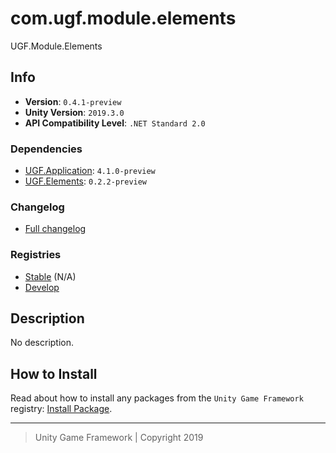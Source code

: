 # com.ugf.module.elements

UGF.Module.Elements

## Info

- **Version**: `0.4.1-preview`
- **Unity Version**: `2019.3.0`
- **API Compatibility Level**: `.NET Standard 2.0`

### Dependencies

- [UGF.Application](https://github.com/unity-game-framework/ugf-application): `4.1.0-preview`
- [UGF.Elements](https://github.com/unity-game-framework/ugf-elements): `0.2.2-preview`

### Changelog

- [Full changelog][1]

### Registries

- [Stable][2] (N/A)
- [Develop][3]

## Description

No description.

## How to Install

Read about how to install any packages from the `Unity Game Framework` registry: [Install Package][4].

---
> Unity Game Framework | Copyright 2019

[1]: changelog.md
[2]: https://bintray.com/unity-game-framework/stable/com.ugf.module.elements
[3]: https://bintray.com/unity-game-framework/dev/com.ugf.module.elements
[4]: https://github.com/unity-game-framework/ugf-documentation/wiki/Install-Package
